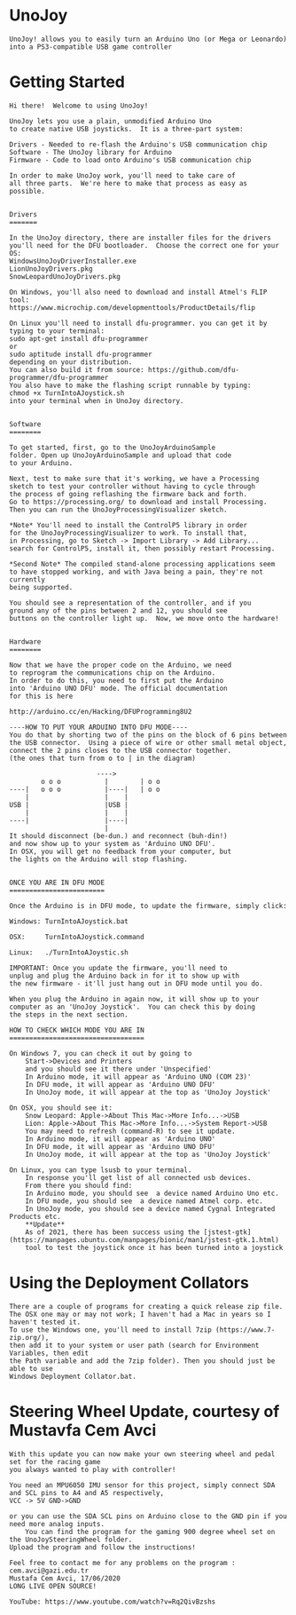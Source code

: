 UnoJoy
======

	UnoJoy! allows you to easily turn an Arduino Uno (or Mega or Leonardo) into a PS3-compatible USB game controller


Getting Started
===============

	Hi there!  Welcome to using UnoJoy!

	UnoJoy lets you use a plain, unmodified Arduino Uno
	to create native USB joysticks.  It is a three-part system:

	Drivers - Needed to re-flash the Arduino's USB communication chip
	Software - The UnoJoy library for Arduino
	Firmware - Code to load onto Arduino's USB communication chip

	In order to make UnoJoy work, you'll need to take care of
	all three parts.  We're here to make that process as easy as
	possible.


	Drivers
	=======

	In the UnoJoy directory, there are installer files for the drivers
	you'll need for the DFU bootloader.  Choose the correct one for your OS:
	WindowsUnoJoyDriverInstaller.exe
	LionUnoJoyDrivers.pkg
	SnowLeopardUnoJoyDrivers.pkg

	On Windows, you'll also need to download and install Atmel's FLIP tool:
	https://www.microchip.com/developmenttools/ProductDetails/flip

	On Linux you'll need to install dfu-programmer. you can get it by typing to your terminal:
	sudo apt-get install dfu-programmer
	or
	sudo aptitude install dfu-programmer 
	depending on your distribution.
	You can also build it from source: https://github.com/dfu-programmer/dfu-programmer
	You also have to make the flashing script runnable by typing:
	chmod +x TurnIntoAJoystick.sh
	into your terminal when in UnoJoy directory.


	Software
	========

	To get started, first, go to the UnoJoyArduinoSample
	folder. Open up UnoJoyArduinoSample and upload that code
	to your Arduino.

	Next, test to make sure that it's working, we have a Processing
    sketch to test your controller without having to cycle through
	the process of going reflashing the firmware back and forth.
	Go to https://processing.org/ to download and install Processing.
	Then you can run the UnoJoyProcessingVisualizer sketch.
	
	*Note* You'll need to install the ControlP5 library in order
	for the UnoJoyProcessingVisualizer to work. To install that,
	in Processing, go to Sketch -> Import Library -> Add Library...
	search for ControlP5, install it, then possibly restart Processing.
	
	*Second Note* The compiled stand-alone processing applications seem
	to have stopped working, and with Java being a pain, they're not currently
	being supported. 
	
	You should see a representation of the controller, and if you
	ground any of the pins between 2 and 12, you should see
	buttons on the controller light up.  Now, we move onto the hardware!


	Hardware
	========

	Now that we have the proper code on the Arduino, we need
	to reprogram the communications chip on the Arduino.
	In order to do this, you need to first put the Arduino
	into 'Arduino UNO DFU' mode. The official documentation
	for this is here

	http://arduino.cc/en/Hacking/DFUProgramming8U2

	----HOW TO PUT YOUR ARDUINO INTO DFU MODE----
	You do that by shorting two of the pins on the block of 6 pins between
	the USB connector.  Using a piece of wire or other small metal object,
	connect the 2 pins closes to the USB connector together.
	(the ones that turn from o to | in the diagram)

						  ---->
			o o o           |        | o o 
	----|   o o o           |----|   | o o
		|                   |    |     
	USB |                   |USB |      
		|                   |    |   
	----|                   |----|
							|
	It should disconnect (be-dun.) and reconnect (buh-din!) 
	and now show up to your system as 'Arduino UNO DFU'.
	In OSX, you will get no feedback from your computer, but
	the lights on the Arduino will stop flashing.


	ONCE YOU ARE IN DFU MODE
	========================

	Once the Arduino is in DFU mode, to update the firmware, simply click:

	Windows: TurnIntoAJoystick.bat
			 
	OSX:     TurnIntoAJoystick.command
	
	Linux:   ./TurnIntoAJoystic.sh

	IMPORTANT: Once you update the firmware, you'll need to 
	unplug and plug the Arduino back in for it to show up with
	the new firmware - it'll just hang out in DFU mode until you do.

	When you plug the Arduino in again now, it will show up to your
	computer as an 'UnoJoy Joystick'.  You can check this by doing
	the steps in the next section.

	HOW TO CHECK WHICH MODE YOU ARE IN
	==================================

	On Windows 7, you can check it out by going to
		Start->Devices and Printers
		and you should see it there under 'Unspecified'
		In Arduino mode, it will appear as 'Arduino UNO (COM 23)'
		In DFU mode, it will appear as 'Arduino UNO DFU'
		In UnoJoy mode, it will appear at the top as 'UnoJoy Joystick'

	On OSX, you should see it:
		Snow Leopard: Apple->About This Mac->More Info...->USB
		Lion: Apple->About This Mac->More Info...->System Report->USB
		You may need to refresh (command-R) to see it update.
		In Arduino mode, it will appear as 'Arduino UNO'
		In DFU mode, it will appear as 'Arduino UNO DFU'
		In UnoJoy mode, it will appear at the top as 'UnoJoy Joystick'
	
	On Linux, you can type lsusb to your terminal.
		In response you'll get list of all connected usb devices.
		From there you should find:
		In Arduino mode, you should see  a device named Arduino Uno etc.
		In DFU mode, you should see  a device named Atmel corp. etc.
		In UnoJoy mode, you should see a device named Cygnal Integrated Products etc.
  		**Update**
		As of 2021, there has been success using the [jstest-gtk](https://manpages.ubuntu.com/manpages/bionic/man1/jstest-gtk.1.html)
  		tool to test the joystick once it has been turned into a joystick

		
Using the Deployment Collators
==============================
	There are a couple of programs for creating a quick release zip file.
	The OSX one may or may not work; I haven't had a Mac in years so I haven't tested it.
	To use the Windows one, you'll need to install 7zip (https://www.7-zip.org/),
	then add it to your system or user path (search for Environment Variables, then edit
	the Path variable and add the 7zip folder). Then you should just be able to use
	Windows Deployment Collator.bat.

Steering Wheel Update, courtesy of Mustavfa Cem Avci
====
	With this update you can now make your own steering wheel and pedal set for the racing game 
	you always wanted to play with controller!
	
	You need an MPU6050 IMU sensor for this project, simply connect SDA and SCL pins to A4 and A5 respectively,
	VCC -> 5V GND->GND
	
	or you can use the SDA SCL pins on Arduino close to the GND pin if you need more analog inputs.
        You can find the program for the gaming 900 degree wheel set on the UnoJoySteeringWheel folder.
	Upload the program and follow the instructions!
	
	Feel free to contact me for any problems on the program : cem.avci@gazi.edu.tr
	Mustafa Cem Avci, 17/06/2020
	LONG LIVE OPEN SOURCE!  
	
	YouTube: https://www.youtube.com/watch?v=Rq2QivBzshs
	

